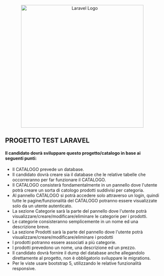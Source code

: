 <p align="center"><a href="https://laravel.com" target="_blank"><img src="https://raw.githubusercontent.com/laravel/art/master/logo-lockup/5%20SVG/2%20CMYK/1%20Full%20Color/laravel-logolockup-cmyk-red.svg" width="400" alt="Laravel Logo"></a></p>

## PROGETTO TEST LARAVEL

#### Il candidato dovrà sviluppare questo progetto/catalogo in base ai seguenti punti:

- Il CATALOGO prevede un database.
- Il candidato dovrà creare sia il database che le relative tabelle che occorreranno per far funzionare il CATALOGO.
- Il CATALOGO consisterà fondamentalmente in un pannello dove l'utente potrà creare un sorta di catologo prodotti suddivisi per categoria.
- Al pannello CATALOGO si potrà accedere solo attraverso un login, quindi tutte le pagine/funzionalità del CATALOGO potranno essere visualizzate solo da un utente autenticato.
- La sezione Categorie sarà la parte del pannello dove l'utente potrà visualizzare/creare/modificare/eliminare le categorie per i prodotti.
- Le categorie consisteranno semplicemente in un nome ed una descrizione breve.
- La sezione Prodotti sarà la parte del pannello dove l'utente potrà visualizzare/creare/modificare/eliminare i prodotti
- I prodotti potranno essere associati a più categorie.
- I prodotti prevedono un nome, una descrizione ed un prezzo.
- Il candidato dovrà fornire il dump del database anche allegandolo direttamente al progetto, non è obbligatorio sviluppare le migrations.
- Per le viste usare bootstrap 5, utilizzando le relative funzionalità responsive.



